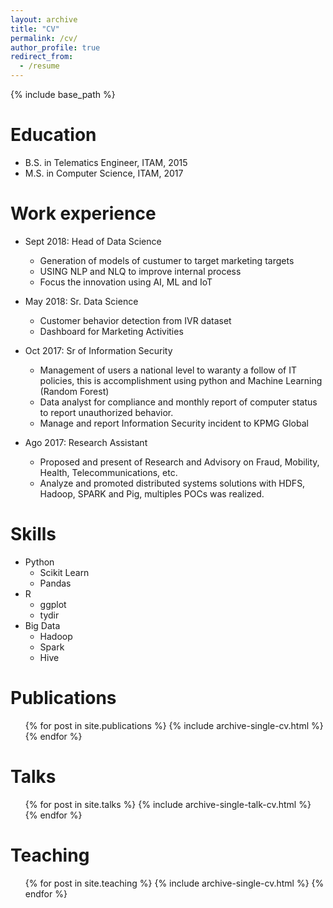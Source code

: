 ```yaml
---
layout: archive
title: "CV"
permalink: /cv/
author_profile: true
redirect_from:
  - /resume
---
```


{% include base_path %}

Education
======
* B.S. in Telematics Engineer, ITAM, 2015
* M.S. in Computer Science, ITAM, 2017
<!---
* Ph.D in Version Control Theory, GitHub University, 2018 (expected)
-->

Work experience
======
* Sept 2018: Head of Data Science 
  * Generation of models of custumer to target marketing targets
  * USING NLP and NLQ to improve internal process
  * Focus the innovation using AI, ML and IoT

* May 2018: Sr. Data Science
  * Customer behavior detection from IVR dataset
  * Dashboard for Marketing Activities
  
* Oct 2017: Sr of Information Security
  * Management of users a national level to waranty a follow of IT policies, this is accomplishment using python and Machine Learning (Random Forest)
  * Data analyst for compliance and monthly report of computer status to report unauthorized behavior. 
  * Manage and report Information Security incident to KPMG Global

* Ago 2017: Research Assistant
  * Proposed and present of Research and Advisory on Fraud, Mobility, Health, Telecommunications, etc.
  * Analyze and promoted distributed systems solutions with HDFS, Hadoop, SPARK and Pig, multiples POCs was realized.

Skills
======
* Python
  * Scikit Learn
  * Pandas
* R
  * ggplot
  * tydir
* Big Data
  * Hadoop
  * Spark
  * Hive

Publications
======
  <ul>{% for post in site.publications %}
    {% include archive-single-cv.html %}
  {% endfor %}</ul>
  
Talks
======
  <ul>{% for post in site.talks %}
    {% include archive-single-talk-cv.html %}
  {% endfor %}</ul>
  
Teaching
======
  <ul>{% for post in site.teaching %}
    {% include archive-single-cv.html %}
  {% endfor %}</ul>
<!---  
Service and leadership
======
* Currently signed in to 43 different slack teams
-->